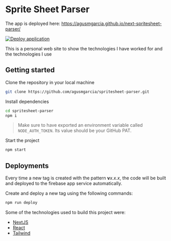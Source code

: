 # Sprite Sheet Parser

The app is deployed here: <https://agusmgarcia.github.io/next-spritesheet-parser/>

[![Deploy application](https://github.com/agusmgarcia/spritesheet-parser/actions/workflows/deploy-app.yml/badge.svg)](https://github.com/agusmgarcia/spritesheet-parser/actions/deploy-app.yml)

This is a personal web site to show the technologies I have worked for and the technologies I use

## Getting started

Clone the repository in your local machine

```bash
git clone https://github.com/agusmgarcia/spritesheet-parser.git
```

Install dependencies

```bash
cd spritesheet-parser
npm i
```

> Make sure to have exported an environment variable called `NODE_AUTH_TOKEN`. Its value should be your GitHub PAT.

Start the project

```bash
npm start
```

## Deployments

Every time a new tag is created with the pattern **v**_x.x.x_, the code will be built and deployed to the firebase app service automatically.

Create and deploy a new tag using the following commands:

```bash
npm run deploy
```

Some of the technologies used to build this project were:

- [NextJS](https://nextjs.org/)
- [React](https://reactjs.org/)
- [Tailwind](https://tailwindcss.com)
